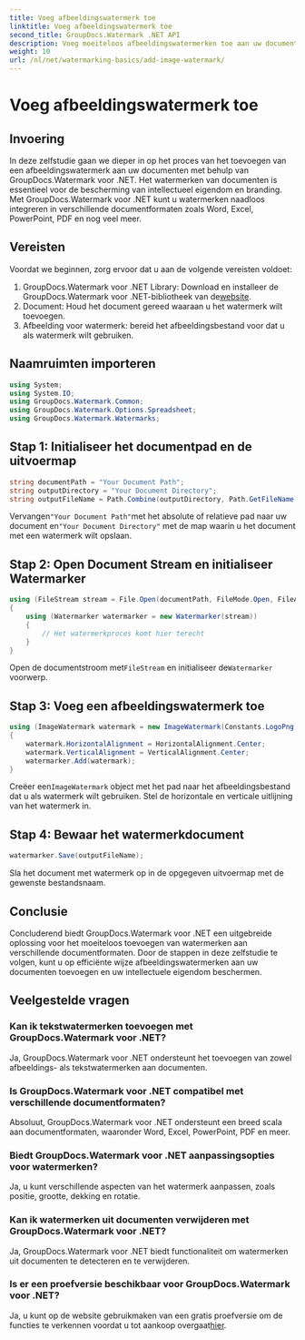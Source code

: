```yaml
---
title: Voeg afbeeldingswatermerk toe
linktitle: Voeg afbeeldingswatermerk toe
second_title: GroupDocs.Watermark .NET API
description: Voeg moeiteloos afbeeldingswatermerken toe aan uw documenten met GroupDocs.Watermark voor .NET. Bescherm uw intellectuele eigendom met gemak.
weight: 10
url: /nl/net/watermarking-basics/add-image-watermark/
---
```


# Voeg afbeeldingswatermerk toe

## Invoering
In deze zelfstudie gaan we dieper in op het proces van het toevoegen van een afbeeldingswatermerk aan uw documenten met behulp van GroupDocs.Watermark voor .NET. Het watermerken van documenten is essentieel voor de bescherming van intellectueel eigendom en branding. Met GroupDocs.Watermark voor .NET kunt u watermerken naadloos integreren in verschillende documentformaten zoals Word, Excel, PowerPoint, PDF en nog veel meer.
## Vereisten
Voordat we beginnen, zorg ervoor dat u aan de volgende vereisten voldoet:
1.  GroupDocs.Watermark voor .NET Library: Download en installeer de GroupDocs.Watermark voor .NET-bibliotheek van de[website](https://releases.groupdocs.com/Watermark/net/).
2. Document: Houd het document gereed waaraan u het watermerk wilt toevoegen.
3. Afbeelding voor watermerk: bereid het afbeeldingsbestand voor dat u als watermerk wilt gebruiken.

## Naamruimten importeren
```csharp
using System;
using System.IO;
using GroupDocs.Watermark.Common;
using GroupDocs.Watermark.Options.Spreadsheet;
using GroupDocs.Watermark.Watermarks;
```
## Stap 1: Initialiseer het documentpad en de uitvoermap
```csharp
string documentPath = "Your Document Path";
string outputDirectory = "Your Document Directory";
string outputFileName = Path.Combine(outputDirectory, Path.GetFileName(documentPath));
```
 Vervangen`"Your Document Path"`met het absolute of relatieve pad naar uw document en`"Your Document Directory"` met de map waarin u het document met een watermerk wilt opslaan.
## Stap 2: Open Document Stream en initialiseer Watermarker
```csharp
using (FileStream stream = File.Open(documentPath, FileMode.Open, FileAccess.ReadWrite))
{
    using (Watermarker watermarker = new Watermarker(stream))
    {
        // Het watermerkproces komt hier terecht
    }
}
```
 Open de documentstroom met`FileStream` en initialiseer de`Watermarker` voorwerp.
## Stap 3: Voeg een afbeeldingswatermerk toe
```csharp
using (ImageWatermark watermark = new ImageWatermark(Constants.LogoPng))
{
    watermark.HorizontalAlignment = HorizontalAlignment.Center;
    watermark.VerticalAlignment = VerticalAlignment.Center;
    watermarker.Add(watermark);
}
```
 Creëer een`ImageWatermark` object met het pad naar het afbeeldingsbestand dat u als watermerk wilt gebruiken. Stel de horizontale en verticale uitlijning van het watermerk in.
## Stap 4: Bewaar het watermerkdocument
```csharp
watermarker.Save(outputFileName);
```
Sla het document met watermerk op in de opgegeven uitvoermap met de gewenste bestandsnaam.

## Conclusie
Concluderend biedt GroupDocs.Watermark voor .NET een uitgebreide oplossing voor het moeiteloos toevoegen van watermerken aan verschillende documentformaten. Door de stappen in deze zelfstudie te volgen, kunt u op efficiënte wijze afbeeldingswatermerken aan uw documenten toevoegen en uw intellectuele eigendom beschermen.
## Veelgestelde vragen
### Kan ik tekstwatermerken toevoegen met GroupDocs.Watermark voor .NET?
Ja, GroupDocs.Watermark voor .NET ondersteunt het toevoegen van zowel afbeeldings- als tekstwatermerken aan documenten.
### Is GroupDocs.Watermark voor .NET compatibel met verschillende documentformaten?
Absoluut, GroupDocs.Watermark voor .NET ondersteunt een breed scala aan documentformaten, waaronder Word, Excel, PowerPoint, PDF en meer.
### Biedt GroupDocs.Watermark voor .NET aanpassingsopties voor watermerken?
Ja, u kunt verschillende aspecten van het watermerk aanpassen, zoals positie, grootte, dekking en rotatie.
### Kan ik watermerken uit documenten verwijderen met GroupDocs.Watermark voor .NET?
Ja, GroupDocs.Watermark voor .NET biedt functionaliteit om watermerken uit documenten te detecteren en te verwijderen.
### Is er een proefversie beschikbaar voor GroupDocs.Watermark voor .NET?
 Ja, u kunt op de website gebruikmaken van een gratis proefversie om de functies te verkennen voordat u tot aankoop overgaat[hier](https://releases.groupdocs.com/).